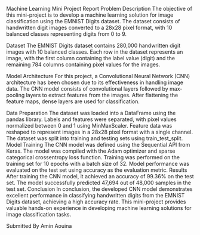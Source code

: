 Machine Learning Mini Project Report
Problem Description
The objective of this mini-project is to develop a machine learning solution for image classification using the EMNIST Digits dataset. The dataset consists of handwritten digit images converted to a 28x28 pixel format, with 10 balanced classes representing digits from 0 to 9.

Dataset
The EMNIST Digits dataset contains 280,000 handwritten digit images with 10 balanced classes. Each row in the dataset represents an image, with the first column containing the label value (digit) and the remaining 784 columns containing pixel values for the images.

Model Architecture
For this project, a Convolutional Neural Network (CNN) architecture has been chosen due to its effectiveness in handling image data. The CNN model consists of convolutional layers followed by max-pooling layers to extract features from the images. After flattening the feature maps, dense layers are used for classification.

Data Preparation
The dataset was loaded into a DataFrame using the pandas library.
Labels and features were separated, with pixel values normalized between 0 and 1 using MinMaxScaler.
Feature data was reshaped to represent images in a 28x28 pixel format with a single channel.
The dataset was split into training and testing sets using train_test_split.
Model Training
The CNN model was defined using the Sequential API from Keras.
The model was compiled with the Adam optimizer and sparse categorical crossentropy loss function.
Training was performed on the training set for 10 epochs with a batch size of 32.
Model performance was evaluated on the test set using accuracy as the evaluation metric.
Results
After training the CNN model, it achieved an accuracy of 99.36% on the test set.
The model successfully predicted 47,694 out of 48,000 samples in the test set.
Conclusion
In conclusion, the developed CNN model demonstrates excellent performance in classifying handwritten digits from the EMNIST Digits dataset, achieving a high accuracy rate. This mini-project provides valuable hands-on experience in developing machine learning solutions for image classification tasks.

Submitted By
Amin Aouina

